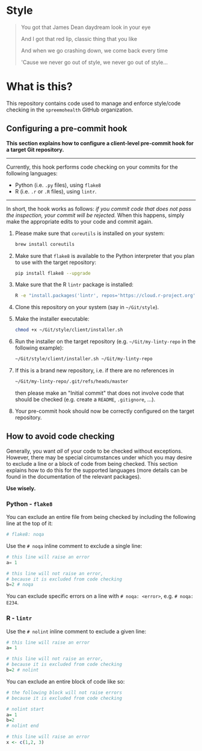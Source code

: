 # Style
> You got that James Dean daydream look in your eye
>
> And I got that red lip, classic thing that you like
>
> And when we go crashing down, we come back every time
>
> 'Cause we never go out of style, we never go out of style...

# What is this?
This repository contains code used to manage and enforce style/code checking in the `spreemohealth` GitHub organization.

## Configuring a pre-commit hook
**This section explains how to configure a client-level pre-commit hook for a target Git repository.**

---

Currently, this hook performs code checking on your commits for the following languages:
- Python (i.e. `.py` files), using `flake8`
- R (i.e. `.r` or `.R` files), using `lintr`.

---

In short, the hook works as follows: *if you commit code that does not pass the inspection, your commit will be rejected.*
When this happens, simply make the appropriate edits to your code and commit again.

1. Please make sure that `coreutils` is installed on your system:
   ```bash
   brew install coreutils
   ```

2. Make sure that `flake8` is available to the Python interpreter that you plan to use with the target repository:
   ```bash
   pip install flake8 --upgrade
   ```

3. Make sure that the R `lintr` package is installed:
   ```bash
   R -e "install.packages('lintr', repos='https://cloud.r-project.org')"
   ```

4. Clone this repository on your system (say in `~/Git/style`).

5. Make the installer executable:
   ```bash
   chmod +x ~/Git/style/client/installer.sh
   ```

6. Run the installer on the target repository (e.g. `~/Git/my-linty-repo` in the following example):
   ```bash
   ~/Git/style/client/installer.sh ~/Git/my-linty-repo
   ```

7. If this is a brand new repository, i.e. if there are no references in
   ```bash
   ~/Git/my-linty-repo/.git/refs/heads/master
   ```
   then please make an "Initial commit" that does not involve code that should be checked (e.g. create a `README`, `.gitignore`, ...).

8. Your pre-commit hook should now be correctly configured on the target repository.

## How to avoid code checking
Generally, you want *all* of your code to be checked without exceptions.
However, there may be special circumstances under which you may desire to exclude a line or a block of code from being checked.
This section explains how to do this for the supported languages (more details can be found in the documentation of the relevant packages).

**Use wisely.**

### Python - `flake8`
You can exclude an entire file from being checked by including the following line at the top of it:
```python
# flake8: noqa
```

Use the `# noqa` inline comment to exclude a single line:
```python
# this line will raise an error
a= 1 

# this line will not raise an error,
# because it is excluded from code checking
b=2 # noqa
```

You can exclude specific errors on a line with `# noqa: <error>`, e.g. `# noqa: E234`.

### R - `lintr`
Use the `# nolint` inline comment to exclude a given line:
```R
# this line will raise an error
a= 1

# this line will not raise an error,
# because it is excluded from code checking
b=2 # nolint
```

You can exclude an entire block of code like so:
```R
# the following block will not raise errors
# because it is excluded from code checking

# nolint start
a= 1
b=2
# nolint end

# this line will raise an error
x <- c(1,2, 3)
```
